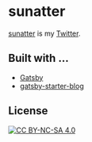 # sunatter
[sunatter](https://ghsable.github.io/sunatter/) is my [Twitter](https://twitter.com/).

## Built with ...
- [Gatsby](https://www.gatsbyjs.com/)
- [gatsby-starter-blog](https://www.gatsbyjs.com/starters/gatsbyjs/gatsby-starter-blog)

## License
[![CC BY-NC-SA 4.0](https://raw.githubusercontent.com/ghsable/sunatter/main/.license/by-nc-sa.eu.svg)](https://creativecommons.org/licenses/by-nc-sa/4.0/)
